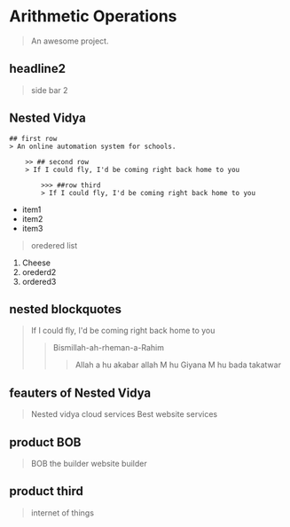 # Arithmetic Operations

> An awesome project.

## headline2
> side bar 2

## Nested Vidya

	## first row
	> An online automation system for schools.

		>> ## second row
		> If I could fly, I'd be coming right back home to you

			>>> ##row third
			> If I could fly, I'd be coming right back home to you

* item1
* item2
* item3
> oredered list
1. Cheese
2. orederd2
3. ordered3

## nested blockquotes
> If I could fly, I'd be coming right back home to you
>> Bismillah-ah-rheman-a-Rahim
>>> Allah a hu akabar allah
> M hu Giyana M hu bada takatwar

## feauters of Nested Vidya

> Nested vidya cloud services
> Best website services

## product BOB 

> BOB the builder website builder

## product third

> internet of things

